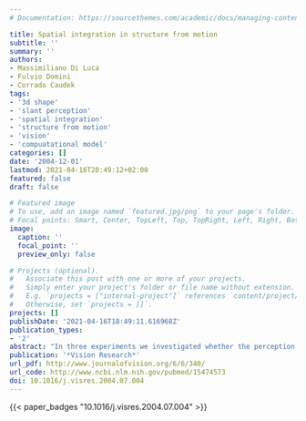 ```yaml
---
# Documentation: https://sourcethemes.com/academic/docs/managing-content/

title: Spatial integration in structure from motion
subtitle: ''
summary: ''
authors:
- Massimiliano Di Luca
- Fulvio Domini
- Corrado Caudek
tags:
- '3d shape'
- 'slant perception'
- 'spatial integration'
- 'structure from motion'
- 'vision'
- 'compuatational model'
categories: []
date: '2004-12-01'
lastmod: 2021-04-16T20:49:12+02:00
featured: false
draft: false

# Featured image
# To use, add an image named `featured.jpg/png` to your page's folder.
# Focal points: Smart, Center, TopLeft, Top, TopRight, Left, Right, BottomLeft, Bottom, BottomRight.
image:
  caption: ''
  focal_point: ''
  preview_only: false

# Projects (optional).
#   Associate this post with one or more of your projects.
#   Simply enter your project's folder or file name without extension.
#   E.g. `projects = ["internal-project"]` references `content/project/deep-learning/index.md`.
#   Otherwise, set `projects = []`.
projects: []
publishDate: '2021-04-16T18:49:11.616968Z'
publication_types:
- '2'
abstract: "In three experiments we investigated whether the perception of 3D structure from the optic-flow involves a process of spatial integration. The observer's task was to judge the 3D orientation of local velocity field patches. In two conditions, the patches were presented either in isolation, or as part of a global optic-flow. In Experiment 1, the global optic-flow was a linear velocity field. In Experiment 2, the patches were embedded in a randomly perturbed linear velocity field. In Experiment 3, the local patches belonged to a smoothly curved surface. The results of these three experiments lead to two main conclusions: (1) a process linking spatially separated patches into global entities does affect the perception of local surface orientation induced by the optic-flow, and (2) linearity or smoothness of the global velocity field are not necessary conditions for spatial integration."
publication: '*Vision Research*'
url_pdf: http://www.journalofvision.org/6/6/340/
url_code: http://www.ncbi.nlm.nih.gov/pubmed/15474573
doi: 10.1016/j.visres.2004.07.004
---
```

{{< paper_badges "10.1016/j.visres.2004.07.004" >}}

